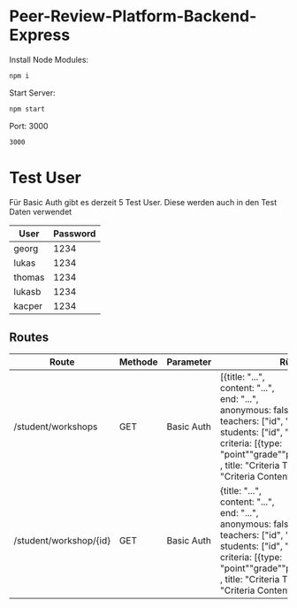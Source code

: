 # Peer-Review-Platform-Backend-Express
Install Node Modules:
```sh
npm i
```
Start Server:

```sh
npm start
```

Port: 3000
```sh
3000
```

# Test User
Für Basic Auth gibt es derzeit 5 Test User. Diese werden auch in den Test Daten verwendet

| User   | Password |
|--------|----------|
| georg  | 1234     |
| lukas  | 1234     |
| thomas | 1234     |
| lukasb | 1234     |
| kacper | 1234     |


## Routes
| Route                  | Methode | Parameter  | Rückgabe                                                                                                                                                                                                                                                                                                                 |
|------------------------|---------|------------|--------------------------------------------------------------------------------------------------------------------------------------------------------------------------------------------------------------------------------------------------------------------------------------------------------------------------|
| /student/workshops     | GET     | Basic Auth | [{title: "...",<br>content: "...",<br>end: "...",<br>anonymous: false, <br>teachers: ["id", "id"],<br> students: ["id", "id", "id"],<br> criteria: [{type: "point""grade""percentage""truefalse" ,            title: "Criteria Title 6",             content: "Criteria Content 6",             weight: 2.0         }]     },...] |
| /student/workshop/{id} | GET     | Basic Auth | {title: "...",<br>content: "...",<br>end: "...",<br>anonymous: false, <br>teachers: ["id", "id"],<br> students: ["id", "id", "id"],<br> criteria: [{type: "point""grade""percentage""truefalse" ,            title: "Criteria Title 6",             content: "Criteria Content 6",             weight: 2.0         }]     } |

